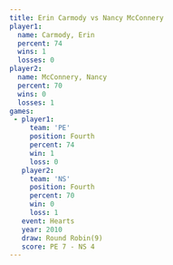 ```yaml
---
title: Erin Carmody vs Nancy McConnery
player1:                
  name: Carmody, Erin   
  percent: 74           
  wins: 1               
  losses: 0             
player2:                
  name: McConnery, Nancy
  percent: 70           
  wins: 0               
  losses: 1             
games:
 - player1:          
     team: 'PE'      
     position: Fourth
     percent: 74     
     win: 1          
     loss: 0         
   player2:          
     team: 'NS'      
     position: Fourth
     percent: 70     
     win: 0          
     loss: 1         
   event: Hearts       
   year: 2010          
   draw: Round Robin(9)
   score: PE 7 - NS 4  
---
```

